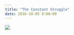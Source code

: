 ```yaml
---
title: "The Constant Struggle"
date: 2016-10-05 9:00:00
---
```


<div>
    <img src="/assets/images/posts/the-struggle/struggle.gif"/>
</div><br>
